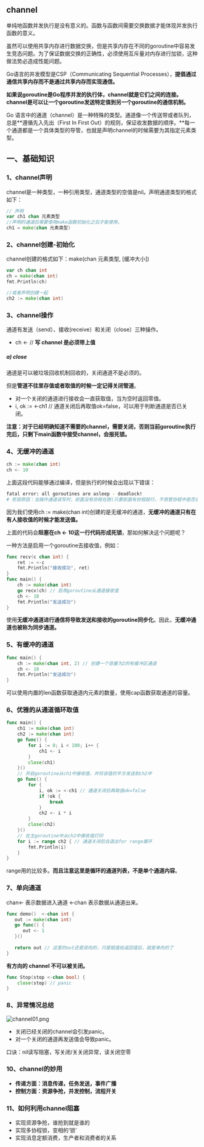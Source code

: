 ## channel
单纯地函数并发执行是没有意义的。函数与函数间需要交换数据才能体现并发执行函数的意义。

虽然可以使用共享内存进行数据交换，但是共享内存在不同的goroutine中容易发生竞态问题。为了保证数据交换的正确性，必须使用互斥量对内存进行加锁，这种做法势必造成性能问题。

Go语言的并发模型是CSP（Communicating Sequential Processes），**提倡通过通信共享内存而不是通过共享内存而实现通信。**

**如果说goroutine是Go程序并发的执行体，channel就是它们之间的连接。channel是可以让一个goroutine发送特定值到另一个goroutine的通信机制。**

Go 语言中的通道（channel）是一种特殊的类型。通道像一个传送带或者队列，总是**遵循先入先出（First In First Out）的规则，保证收发数据的顺序。**每一个通道都是一个具体类型的导管，也就是声明channel的时候需要为其指定元素类型。

## 一、基础知识

### 1、channel声明

channel是一种类型，一种引用类型，通道类型的空值是nil。声明通道类型的格式如下：
```go
// 声明
var ch1 chan 元素类型
//声明的通道后需要使用make函数初始化之后才能使用。
ch1 = make(chan 元素类型)
```

### 2、channel创建-初始化

channel创建的格式如下：make(chan 元素类型, [缓冲大小])
```go 
var ch chan int
ch = make(chan int)
fmt.Println(ch)

//或者声明创建一起
ch2 := make(chan int)
```
### 3、channel操作
通道有发送（send）、接收(receive）和关闭（close）三种操作。

* ch <-  // **写 channel 是必须带上值**

##### a) close
通道是可以被垃圾回收机制回收的，关闭通道不是必须的。

但是**管道不往里存值或者取值的时候一定记得关闭管道**。

*   对一个关闭的通道进行接收会一直获取值，当为空时返回零值。
*   i, ok := <-ch1 // 通道关闭后再取值ok=false，可以用于判断通道是否已关闭。

**注意：对于已经明确知道不需要的channel，需要关闭，否则当前goroutine执行完后，只剩下main函数中接受channel，会报死锁。**

### 4、无缓冲的通道
```go
ch := make(chan int)
ch <- 10
```
上面这段代码能够通过编译，但是执行的时候会出现以下错误：
```sh
fatal error: all goroutines are asleep - deadlock!
# 死锁原因：当操作通道读写时，前面没有协程在跑(只要前面有协程就行，不用管协程中是否会处理当前的通道).
```

因为我们使用ch := make(chan int)创建的是无缓冲的通道，**无缓冲的通道只有在有人接收值的时候才能发送值。**

上面的代码会**阻塞在ch <- 10这一行代码形成死锁**，那如何解决这个问题呢？

一种方法是启用一个goroutine去接收值，例如：
```go
func recv(c chan int) {
    ret := <-c
    fmt.Println("接收成功", ret)
}
func main() {
    ch := make(chan int)
    go recv(ch) // 启用goroutine从通道接收值
    ch <- 10
    fmt.Println("发送成功")
}
```

使用**无缓冲通道进行通信将导致发送和接收的goroutine同步化**。因此，**无缓冲通道也被称为同步通道。**

### 5、有缓冲的通道

```go
func main() {
    ch := make(chan int, 2) // 创建一个容量为2的有缓冲区通道
    ch <- 10
    fmt.Println("发送成功")
}
```
可以使用内置的len函数获取通道内元素的数量，使用cap函数获取通道的容量。

### 6、优雅的从通道循环取值
```go
func main() {
    ch1 := make(chan int)
    ch2 := make(chan int)
    go func() {
        for i := 0; i < 100; i++ {
            ch1 <- i
        }
        close(ch1)
    }()
    // 开启goroutine从ch1中接收值，并将该值的平方发送到ch2中
    go func() {
        for {
            i, ok := <-ch1 // 通道关闭后再取值ok=false
            if !ok {
                break
            }
            ch2 <- i * i
        }
        close(ch2)
    }()
    // 在主goroutine中从ch2中接收值打印
    for i := range ch2 { // 通道关闭后会退出for range循环
        fmt.Println(i)
    }
}
```
range用的比较多。**而且注意这里是循环的通道列表，不是单个通道内容**。

### 7、单向通道

chan<- 表示数据进入通道    <-chan 表示数据从通道出来。

```go
func demo()  <-chan int {
   out := make(chan int)
   go func() {
      out <- 1
   }()
   
   return out // 这里的out还是双向的，只是赋值给返回值后，就是单向的了
}
```

**有方向的 channel 不可以被关闭。**

```go
func Stop(stop <-chan bool) {
	close(stop) // panic
}
```

### 8、异常情况总结

 ![channel01.png](https://pic.imgdb.cn/item/622d3d555baa1a80ab00ec67.png)

* 关闭已经关闭的channel会引发panic。
* 对一个关闭的通道再发送值会导致panic。

口诀：nil读写阻塞，写关闭/关关闭异常，读关闭空零

### 10、channel的妙用

- **传递方面：消息传递，任务发送，事件广播**
- **控制方面：资源争抢，并发控制，流程开关**

### 11、如何利用channel阻塞

- 实现资源争抢，谁抢到就是谁的
- 实现多协程锁，变相的‘锁’
- 实现消息定额消费，生产者和消费者的关系
